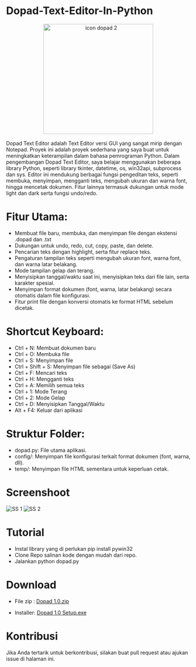 # Dopad-Text-Editor-In-Python

<div align="center">
    <img src="https://github.com/user-attachments/assets/4759b48d-1de4-416c-8212-da01dd165841" alt="icon dopad 2" width="300"/>
</div>
<br>
Dopad Text Editor adalah Text Editor versi GUI yang sangat mirip dengan Notepad. Proyek ini adalah proyek sederhana yang saya buat untuk meningkatkan keterampilan dalam bahasa pemrograman Python.
Dalam pengembangan Dopad Text Editor, saya belajar menggunakan beberapa library Python, seperti library tkinter, datetime, os, win32api, subprocess dan sys. Editor ini mendukung berbagai fungsi pengeditan teks, seperti membuka, menyimpan, mengganti teks, mengubah ukuran dan warna font, hingga mencetak dokumen. Fitur lainnya termasuk dukungan untuk mode light dan dark serta fungsi undo/redo.

# Fitur Utama:
- Membuat file baru, membuka, dan menyimpan file dengan ekstensi .dopad dan .txt
- Dukungan untuk undo, redo, cut, copy, paste, dan delete.
- Pencarian teks dengan highlight, serta fitur replace teks.
- Pengaturan tampilan teks seperti mengubah ukuran font, warna font, dan warna latar belakang.
- Mode tampilan gelap dan terang.
- Menyisipkan tanggal/waktu saat ini, menyisipkan teks dari file lain, serta karakter spesial.
- Menyimpan format dokumen (font, warna, latar belakang) secara otomatis dalam file konfigurasi.
- Fitur print file dengan konversi otomatis ke format HTML sebelum dicetak.

# Shortcut Keyboard:
- Ctrl + N: Membuat dokumen baru
- Ctrl + O: Membuka file
- Ctrl + S: Menyimpan file
- Ctrl + Shift + S: Menyimpan file sebagai (Save As)
- Ctrl + F: Mencari teks
- Ctrl + H: Mengganti teks
- Ctrl + A: Memilih semua teks
- Ctrl + 1: Mode Terang
- Ctrl + 2: Mode Gelap
- Ctrl + D: Menyisipkan Tanggal/Waktu
- Alt + F4: Keluar dari aplikasi

# Struktur Folder:
- dopad.py: File utama aplikasi.
- config/: Menyimpan file konfigurasi terkait format dokumen (font, warna, dll).
- temp/: Menyimpan file HTML sementara untuk keperluan cetak.

# Screenshoot
![SS 1](https://github.com/user-attachments/assets/02b3cb59-01e8-442b-81b6-b5501b5fdc3d)
![SS 2](https://github.com/user-attachments/assets/5c705b96-bdbb-42ab-a2ab-a948fbfd306d)

# Tutorial
- Instal library yang di perlukan
  pip install pywin32
- Clone Repo salinan kode dengan mudah dari repo.
- Jalankan python dopad.py

# Download
- File zip :
  <a href="https://drive.google.com/file/d/1gmY0uZvWis6QDhOMW5ZKso4BX4bMGzeC/view?usp=sharing" target="_blank">Dopad 1.0.zip</a>

- Installer:
  <a href="https://drive.google.com/file/d/15315jWqVPyEbeWqHHWR9hjMUoeHr-iRO/view?usp=drive_link" target="_blank">Dopad 1.0 Setup.exe</a>


# Kontribusi
Jika Anda tertarik untuk berkontribusi, silakan buat pull request atau ajukan issue di halaman ini.
